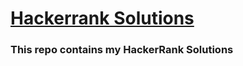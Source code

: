 # [Hackerrank Solutions](https://www.hackerrank.com/dashboard)
### This repo contains my HackerRank Solutions